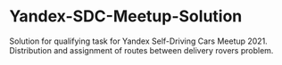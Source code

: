 # Yandex-SDC-Meetup-Solution
Solution for qualifying task for Yandex Self-Driving Cars Meetup 2021.
Distribution and assignment of routes between delivery rovers problem.
